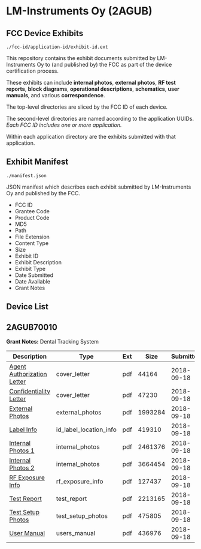 # LM-Instruments Oy (2AGUB)
## FCC Device Exhibits

```
./fcc-id/application-id/exhibit-id.ext
```

This repository contains the exhibit documents submitted by LM-Instruments Oy to (and published by) the FCC as part of the device certification process.

These exhibits can include **internal photos**, **external photos**, **RF test reports**, **block diagrams**, **operational descriptions**, **schematics**, **user manuals**, and various **correspondence**.

The top-level directories are sliced by the FCC ID of each device.

The second-level directories are named according to the application UUIDs. *Each FCC ID includes one or more application.*

Within each application directory are the exhibits submitted with that application. 

## Exhibit Manifest

```
./manifest.json
```

JSON manifest which describes each exhibit submitted by LM-Instruments Oy and published by the FCC.

- FCC ID
- Grantee Code
- Product Code
- MD5
- Path
- File Extension
- Content Type
- Size
- Exhibit ID
- Exhibit Description
- Exhibit Type
- Date Submitted
- Date Available
- Grant Notes

## Device List
## 2AGUB70010
**Grant Notes:** Dental Tracking System

| Description | Type | Ext | Size | Submitted | Available |
| ----------- | ---- | --- | ---- | --------- | --------- |
| [Agent Authorization Letter](2AGUB70010/cae74ec3a03dd1ec532b568c9d28307a/4009431.pdf) | cover_letter | pdf | 44164 | 2018-09-18 | 2018-09-18 |
| [Confidentiality Letter](2AGUB70010/cae74ec3a03dd1ec532b568c9d28307a/4009433.pdf) | cover_letter | pdf | 47230 | 2018-09-18 | 2018-09-18 |
| [External Photos](2AGUB70010/cae74ec3a03dd1ec532b568c9d28307a/4009423.pdf) | external_photos | pdf | 1993284 | 2018-09-18 | 2018-09-18 |
| [Label Info](2AGUB70010/cae74ec3a03dd1ec532b568c9d28307a/4009426.pdf) | id_label_location_info | pdf | 419310 | 2018-09-18 | 2018-09-18 |
| [Internal Photos 1](2AGUB70010/cae74ec3a03dd1ec532b568c9d28307a/4009424.pdf) | internal_photos | pdf | 2461376 | 2018-09-18 | 2019-03-17 |
| [Internal Photos 2](2AGUB70010/cae74ec3a03dd1ec532b568c9d28307a/4009425.pdf) | internal_photos | pdf | 3664454 | 2018-09-18 | 2019-03-17 |
| [RF Exposure Info](2AGUB70010/cae74ec3a03dd1ec532b568c9d28307a/4009428.pdf) | rf_exposure_info | pdf | 127437 | 2018-09-18 | 2018-09-18 |
| [Test Report](2AGUB70010/cae74ec3a03dd1ec532b568c9d28307a/4009432.pdf) | test_report | pdf | 2213165 | 2018-09-18 | 2018-09-18 |
| [Test Setup Photos](2AGUB70010/cae74ec3a03dd1ec532b568c9d28307a/4009435.pdf) | test_setup_photos | pdf | 475805 | 2018-09-18 | 2018-09-18 |
| [User Manual](2AGUB70010/cae74ec3a03dd1ec532b568c9d28307a/4009443.pdf) | users_manual | pdf | 436976 | 2018-09-18 | 2018-09-18 |
